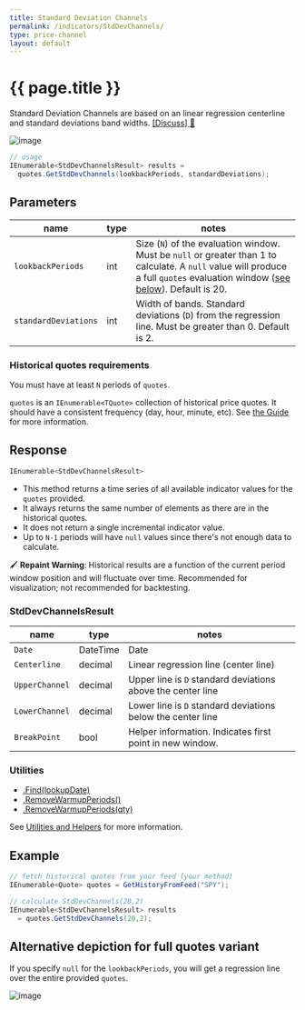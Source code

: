 ```yaml
---
title: Standard Deviation Channels
permalink: /indicators/StdDevChannels/
type: price-channel
layout: default
---
```


# {{ page.title }}

Standard Deviation Channels are based on an linear regression centerline and standard deviations band widths.
[[Discuss] :speech_balloon:]({{site.github.repository_url}}/discussions/368 "Community discussion about this indicator")

![image]({{site.baseurl}}/assets/charts/StdDevChannels.png)

```csharp
// usage
IEnumerable<StdDevChannelsResult> results =
  quotes.GetStdDevChannels(lookbackPeriods, standardDeviations);  
```

## Parameters

| name | type | notes
| -- |-- |--
| `lookbackPeriods` | int | Size (`N`) of the evaluation window.  Must be `null` or greater than 1 to calculate.  A `null` value will produce a full `quotes` evaluation window ([see below](#alternative-depiction-for-full-quotes-variant)).  Default is 20.
| `standardDeviations` | int | Width of bands.  Standard deviations (`D`) from the regression line.  Must be greater than 0.  Default is 2.

### Historical quotes requirements

You must have at least `N` periods of `quotes`.

`quotes` is an `IEnumerable<TQuote>` collection of historical price quotes.  It should have a consistent frequency (day, hour, minute, etc).  See [the Guide]({{site.baseurl}}/guide/#historical-quotes) for more information.

## Response

```csharp
IEnumerable<StdDevChannelsResult>
```

- This method returns a time series of all available indicator values for the `quotes` provided.
- It always returns the same number of elements as there are in the historical quotes.
- It does not return a single incremental indicator value.
- Up to `N-1` periods will have `null` values since there's not enough data to calculate.

:paintbrush: **Repaint Warning**: Historical results are a function of the current period window position and will fluctuate over time.  Recommended for visualization; not recommended for backtesting.

### StdDevChannelsResult

| name | type | notes
| -- |-- |--
| `Date` | DateTime | Date
| `Centerline` | decimal | Linear regression line (center line)
| `UpperChannel` | decimal | Upper line is `D` standard deviations above the center line
| `LowerChannel` | decimal | Lower line is `D` standard deviations below the center line
| `BreakPoint` | bool | Helper information.  Indicates first point in new window.

### Utilities

- [.Find(lookupDate)]({{site.baseurl}}/utilities#find-indicator-result-by-date)
- [.RemoveWarmupPeriods()]({{site.baseurl}}/utilities#remove-warmup-periods)
- [.RemoveWarmupPeriods(qty)]({{site.baseurl}}/utilities#remove-warmup-periods)

See [Utilities and Helpers]({{site.baseurl}}/utilities#utilities-for-indicator-results) for more information.

## Example

```csharp
// fetch historical quotes from your feed (your method)
IEnumerable<Quote> quotes = GetHistoryFromFeed("SPY");

// calculate StdDevChannels(20,2)
IEnumerable<StdDevChannelsResult> results
  = quotes.GetStdDevChannels(20,2);
```

## Alternative depiction for full quotes variant

If you specify `null` for the `lookbackPeriods`, you will get a regression line over the entire provided `quotes`.

![image]({{site.baseurl}}/assets/charts/StdDevChannelsFull.png)

